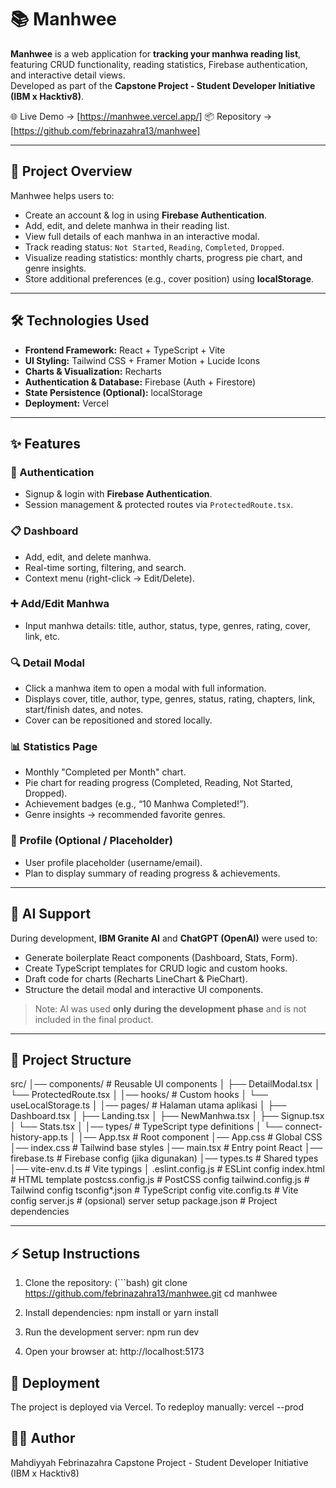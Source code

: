 # 📚 Manhwee

**Manhwee** is a web application for **tracking your manhwa reading list**, featuring CRUD functionality, reading statistics, Firebase authentication, and interactive detail views.  
Developed as part of the **Capstone Project - Student Developer Initiative (IBM x Hacktiv8)**.

🌐 Live Demo → [https://manhwee.vercel.app/]
📦 Repository → [https://github.com/febrinazahra13/manhwee]

---

## 🚀 Project Overview

Manhwee helps users to:  
- Create an account & log in using **Firebase Authentication**.  
- Add, edit, and delete manhwa in their reading list.  
- View full details of each manhwa in an interactive modal.  
- Track reading status: `Not Started`, `Reading`, `Completed`, `Dropped`.  
- Visualize reading statistics: monthly charts, progress pie chart, and genre insights.  
- Store additional preferences (e.g., cover position) using **localStorage**.  

---

## 🛠️ Technologies Used

- **Frontend Framework:** React + TypeScript + Vite  
- **UI Styling:** Tailwind CSS + Framer Motion + Lucide Icons  
- **Charts & Visualization:** Recharts  
- **Authentication & Database:** Firebase (Auth + Firestore)  
- **State Persistence (Optional):** localStorage  
- **Deployment:** Vercel  

---

## ✨ Features

### 🔑 Authentication
- Signup & login with **Firebase Authentication**.  
- Session management & protected routes via `ProtectedRoute.tsx`.  

### 📋 Dashboard
- Add, edit, and delete manhwa.  
- Real-time sorting, filtering, and search.  
- Context menu (right-click → Edit/Delete).  

### ➕ Add/Edit Manhwa
- Input manhwa details: title, author, status, type, genres, rating, cover, link, etc.  

### 🔍 Detail Modal
- Click a manhwa item to open a modal with full information.  
- Displays cover, title, author, type, genres, status, rating, chapters, link, start/finish dates, and notes.  
- Cover can be repositioned and stored locally.  

### 📊 Statistics Page
- Monthly "Completed per Month" chart.  
- Pie chart for reading progress (Completed, Reading, Not Started, Dropped).  
- Achievement badges (e.g., “10 Manhwa Completed!”).  
- Genre insights → recommended favorite genres.  

### 👤 Profile (Optional / Placeholder)
- User profile placeholder (username/email).  
- Plan to display summary of reading progress & achievements.  

---

## 🤖 AI Support

During development, **IBM Granite AI** and **ChatGPT (OpenAI)** were used to:  

- Generate boilerplate React components (Dashboard, Stats, Form).  
- Create TypeScript templates for CRUD logic and custom hooks.  
- Draft code for charts (Recharts LineChart & PieChart).  
- Structure the detail modal and interactive UI components.  

> Note: AI was used **only during the development phase** and is not included in the final product.  

---

## 📂 Project Structure

src/
│── components/           # Reusable UI components
│   ├── DetailModal.tsx
│   └── ProtectedRoute.tsx
│
│── hooks/                # Custom hooks
│   └── useLocalStorage.ts
│
│── pages/                # Halaman utama aplikasi
│   ├── Dashboard.tsx
│   ├── Landing.tsx
│   ├── NewManhwa.tsx
│   ├── Signup.tsx
│   └── Stats.tsx
│
│── types/                # TypeScript type definitions
│   └── connect-history-app.ts
│
│── App.tsx               # Root component
│── App.css               # Global CSS
│── index.css             # Tailwind base styles
│── main.tsx              # Entry point React
│── firebase.ts           # Firebase config (jika digunakan)
│── types.ts              # Shared types
│── vite-env.d.ts         # Vite typings
│
.eslint.config.js         # ESLint config
index.html                # HTML template
postcss.config.js         # PostCSS config
tailwind.config.js        # Tailwind config
tsconfig*.json            # TypeScript config
vite.config.ts            # Vite config
server.js                 # (opsional) server setup
package.json              # Project dependencies

---

## ⚡ Setup Instructions

1. Clone the repository:
(```bash)
git clone https://github.com/febrinazahra13/manhwee.git
cd manhwee

2. Install dependencies:
npm install
or
yarn install

3. Run the development server:
npm run dev

4. Open your browser at:
http://localhost:5173

## 📌 Deployment

The project is deployed via Vercel.
To redeploy manually:
vercel --prod

## 🧑‍💻 Author
Mahdiyyah Febrinazahra
Capstone Project - Student Developer Initiative (IBM x Hacktiv8)